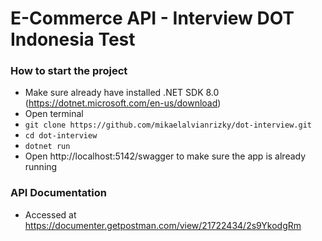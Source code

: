 # E-Commerce API - Interview DOT Indonesia Test

### How to start the project
- Make sure already have installed .NET SDK 8.0 (https://dotnet.microsoft.com/en-us/download)
- Open terminal
- `git clone https://github.com/mikaelalvianrizky/dot-interview.git`
- `cd dot-interview`
- `dotnet run`
- Open http://localhost:5142/swagger to make sure the app is already running

### API Documentation
- Accessed at https://documenter.getpostman.com/view/21722434/2s9YkodgRm